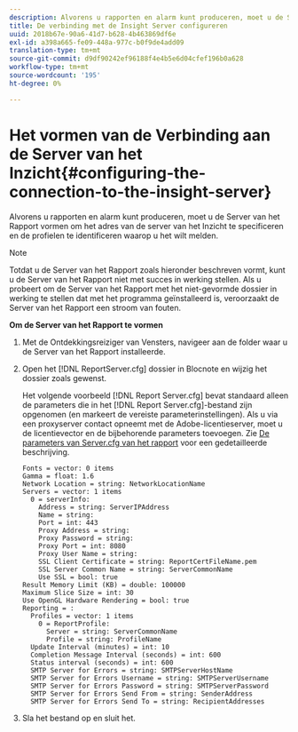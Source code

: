 ```yaml
---
description: Alvorens u rapporten en alarm kunt produceren, moet u de Server van het Rapport vormen om het adres van de server van het Inzicht te specificeren en de profielen te identificeren waarop u het wilt melden.
title: De verbinding met de Insight Server configureren
uuid: 2018b67e-90a6-41d7-b628-4b463869df6e
exl-id: a398a665-fe09-448a-977c-b0f9de4add09
translation-type: tm+mt
source-git-commit: d9df90242ef96188f4e4b5e6d04cfef196b0a628
workflow-type: tm+mt
source-wordcount: '195'
ht-degree: 0%

---
```


# Het vormen van de Verbinding aan de Server van het Inzicht{#configuring-the-connection-to-the-insight-server}

Alvorens u rapporten en alarm kunt produceren, moet u de Server van het Rapport vormen om het adres van de server van het Inzicht te specificeren en de profielen te identificeren waarop u het wilt melden.

>[!NOTE]
>
>Totdat u de Server van het Rapport zoals hieronder beschreven vormt, kunt u de Server van het Rapport niet met succes in werking stellen. Als u probeert om de Server van het Rapport met het niet-gevormde dossier in werking te stellen dat met het programma geïnstalleerd is, veroorzaakt de Server van het Rapport een stroom van fouten.

**Om de Server van het Rapport te vormen**

1. Met de Ontdekkingsreiziger van Vensters, navigeer aan de folder waar u de Server van het Rapport installeerde.
1. Open het [!DNL ReportServer.cfg] dossier in Blocnote en wijzig het dossier zoals gewenst.

   Het volgende voorbeeld [!DNL Report Server.cfg] bevat standaard alleen de parameters die in het [!DNL Report Server.cfg]-bestand zijn opgenomen (en markeert de vereiste parameterinstellingen). Als u via een proxyserver contact opneemt met de Adobe-licentieserver, moet u de licentievector en de bijbehorende parameters toevoegen. Zie [De parameters van Server.cfg van het rapport](../../../home/c-rpt-oview/c-rpt-param-ref/c-rpt-svr-param.md#concept-53359b328fd140d593c3f2fc0031be06) voor een gedetailleerde beschrijving.

   ```
   Fonts = vector: 0 items
   Gamma = float: 1.6
   Network Location = string: NetworkLocationName
   Servers = vector: 1 items
     0 = serverInfo:
       Address = string: ServerIPAddress
       Name = string: 
       Port = int: 443
       Proxy Address = string:
       Proxy Password = string:
       Proxy Port = int: 8080
       Proxy User Name = string:
       SSL Client Certificate = string: ReportCertFileName.pem
       SSL Server Common Name = string: ServerCommonName
       Use SSL = bool: true
   Result Memory Limit (KB) = double: 100000
   Maximum Slice Size = int: 30
   Use OpenGL Hardware Rendering = bool: true
   Reporting = :
     Profiles = vector: 1 items
       0 = ReportProfile:
         Server = string: ServerCommonName
         Profile = string: ProfileName
     Update Interval (minutes) = int: 10
     Completion Message Interval (seconds) = int: 600
     Status interval (seconds) = int: 600
     SMTP Server for Errors = string: SMTPServerHostName
     SMTP Server for Errors Username = string: SMTPServerUsername
     SMTP Server for Errors Password = string: SMTPServerPassword
     SMTP Server for Errors Send From = string: SenderAddress
     SMTP Server for Errors Send To = string: RecipientAddresses
   ```

1. Sla het bestand op en sluit het.
